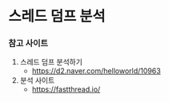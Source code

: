 # 스레드 덤프 분석

### 참고 사이트
1. 스레드 덤프 분석하기
    - https://d2.naver.com/helloworld/10963
1. 분석 사이트
    - https://fastthread.io/
